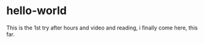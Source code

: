 # hello-world
This is the 1st try
after hours and video and reading, i finally come here, this far.
